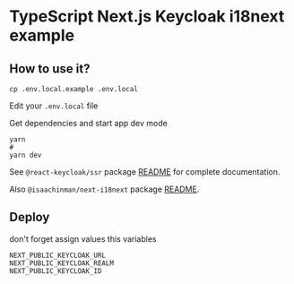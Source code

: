 # TypeScript Next.js Keycloak i18next example


## How to use it?

```
cp .env.local.example .env.local
```
Edit your `.env.local` file

Get dependencies and start app dev mode
```
yarn
#
yarn dev
```

See `@react-keycloak/ssr` package [README](https://github.com/react-keycloak/react-keycloak/blob/master/packages/ssr/README.md) for complete documentation.


Also `@isaachinman/next-i18next` package [README](https://github.com/isaachinman/next-i18next/blob/master/README.md).
## Deploy

don't forget assign values this variables
```
NEXT_PUBLIC_KEYCLOAK_URL
NEXT_PUBLIC_KEYCLOAK_REALM
NEXT_PUBLIC_KEYCLOAK_ID
```
